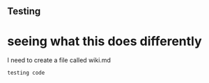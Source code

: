 ## Testing
# seeing what this does differently


I need to create a file called wiki.md

```
testing code
```
